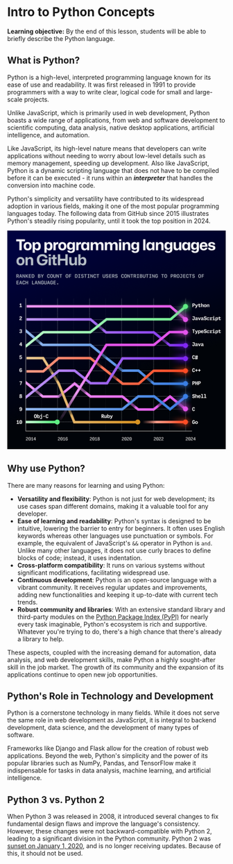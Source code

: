 <h1>
  <span class="headline">Intro to Python</span>
  <span class="subhead">Concepts</span>
</h1>

**Learning objective:** By the end of this lesson, students will be able to briefly describe the Python language.

## What is Python?

Python is a high-level, interpreted programming language known for its ease of use and readability. It was first released in 1991 to provide programmers with a way to write clear, logical code for small and large-scale projects.

Unlike JavaScript, which is primarily used in web development, Python boasts a wide range of applications, from web and software development to scientific computing, data analysis, native desktop applications, artificial intelligence, and automation.

Like JavaScript, its high-level nature means that developers can write applications without needing to worry about low-level details such as memory management, speeding up development. Also like JavaScript, Python is a dynamic scripting language that does not have to be compiled before it can be executed - it runs within an ***interpreter*** that handles the conversion into machine code.

Python's simplicity and versatility have contributed to its widespread adoption in various fields, making it one of the most popular programming languages today. The following data from GitHub since 2015 illustrates Python's steadily rising popularity, until it took the top position in 2024.

![Graph of the most popular languages on GitHub over time](./assets/github-languages.png)

## Why use Python?

There are many reasons for learning and using Python:

- **Versatility and flexibility**: Python is not just for web development; its use cases span different domains, making it a valuable tool for any developer.
- **Ease of learning and readability**: Python's syntax is designed to be intuitive, lowering the barrier to entry for beginners. It often uses English keywords whereas other languages use punctuation or symbols. For example, the equivalent of JavaScript's `&&` operator in Python is `and`. Unlike many other languages, it does not use curly braces to define blocks of code; instead, it uses indentation.
- **Cross-platform compatibility**: It runs on various systems without significant modifications, facilitating widespread use.
- **Continuous development**: Python is an open-source language with a vibrant community. It receives regular updates and improvements, adding new functionalities and keeping it up-to-date with current tech trends.
- **Robust community and libraries**: With an extensive standard library and third-party modules on the [Python Package Index (PyPI)](https://pypi.org/) for nearly every task imaginable, Python's ecosystem is rich and supportive. Whatever you're trying to do, there's a high chance that there's already a library to help.

These aspects, coupled with the increasing demand for automation, data analysis, and web development skills, make Python a highly sought-after skill in the job market. The growth of its community and the expansion of its applications continue to open new job opportunities.

## Python's Role in Technology and Development

Python is a cornerstone technology in many fields. While it does not serve the same role in web development as JavaScript, it is integral to backend development, data science, and the development of many types of software.

Frameworks like Django and Flask allow for the creation of robust web applications. Beyond the web, Python's simplicity and the power of its popular libraries such as NumPy, Pandas, and TensorFlow make it indispensable for tasks in data analysis, machine learning, and artificial intelligence.

## Python 3 vs. Python 2

When Python 3 was released in 2008, it introduced several changes to fix fundamental design flaws and improve the language's consistency. However, these changes were not backward-compatible with Python 2, leading to a significant division in the Python community. Python 2 was [sunset on January 1, 2020](https://www.python.org/doc/sunset-python-2/), and is no longer receiving updates. Because of this, it should not be used.

